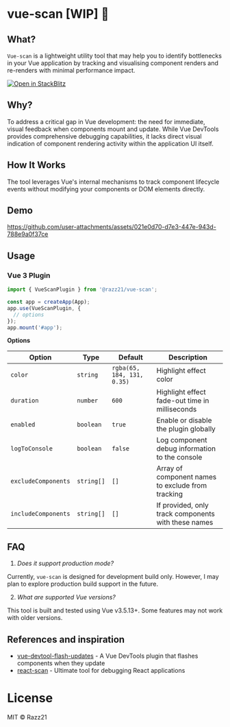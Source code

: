 # vue-scan [WIP] 🚀

## What?

`Vue-scan` is a lightweight utility tool that may help you to identify bottlenecks in your Vue application by tracking and visualising component renders and re-renders with minimal performance impact.

[![Open in StackBlitz](https://developer.stackblitz.com/img/open_in_stackblitz.svg)](https://stackblitz.com/github/Razz21/vue-scan/tree/main?file=README.md)

## Why?

To address a critical gap in Vue development: the need for immediate, visual feedback when components mount and update. While Vue DevTools provides comprehensive debugging capabilities, it lacks direct visual indication of component rendering activity within the application UI itself.

## How It Works
The tool leverages Vue's internal mechanisms to track component lifecycle events without modifying your components or DOM elements directly.

## Demo

https://github.com/user-attachments/assets/021e0d70-d7e3-447e-943d-788e9a0f37ce

## Usage

### Vue 3 Plugin

```ts
import { VueScanPlugin } from '@razz21/vue-scan';

const app = createApp(App);
app.use(VueScanPlugin, {
  // options
});
app.mount('#app');

```

**Options**

| Option              | Type       | Default                    | Description                                         |
| ------------------- | ---------- | -------------------------- | --------------------------------------------------- |
| `color`             | `string`   | `rgba(65, 184, 131, 0.35)` | Highlight effect color                              |
| `duration`          | `number`   | `600`                      | Highlight effect fade-out time in milliseconds      |
| `enabled`           | `boolean`  | `true`                     | Enable or disable the plugin globally               |
| `logToConsole`      | `boolean`  | `false`                    | Log component debug information to the console      |
| `excludeComponents` | `string[]` | `[]`                       | Array of component names to exclude from tracking   |
| `includeComponents` | `string[]` | `[]`                       | If provided, only track components with these names |

## FAQ


1. *Does it support production mode?*

Currently, `vue-scan` is designed for development build only. However, I may plan to explore production build support in the future.

2. *What are supported Vue versions?*

This tool is built and tested using Vue v3.5.13+. Some features may not work with older versions.

## References and inspiration
- [vue-devtool-flash-updates](https://github.com/yuichkun/vue-devtool-flash-updates) - A Vue DevTools plugin that flashes components when they update
- [react-scan](https://github.com/aidenybai/react-scan) - Ultimate tool for debugging React applications

# License

MIT © Razz21
